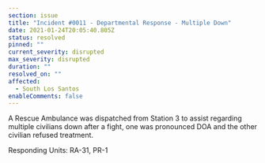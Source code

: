 ```yaml
---
section: issue
title: "Incident #0011 - Departmental Response - Multiple Down"
date: 2021-01-24T20:05:40.805Z
status: resolved
pinned: ""
current_severity: disrupted
max_severity: disrupted
duration: ""
resolved_on: ""
affected:
  - South Los Santos
enableComments: false
---
```

A Rescue Ambulance was dispatched from Station 3 to assist regarding multiple civilians down after a fight, one was pronounced DOA and the other civilian refused treatment.

Responding Units: RA-31, PR-1